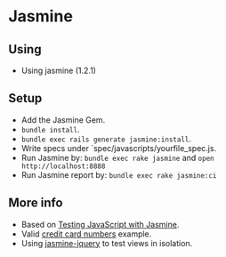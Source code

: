 Jasmine
=======

Using
-----

- Using jasmine (1.2.1)

Setup
-----

- Add the Jasmine Gem.
- `bundle install`.
- `bundle exec rails generate jasmine:install`.
- Write specs under `spec/javascripts/yourfile_spec.js.
- Run Jasmine by: `bundle exec rake jasmine` and `open http://localhost:8888`
- Run Jasmine report by: `bundle exec rake jasmine:ci`

More info
---------

- Based on [Testing JavaScript with Jasmine][railscast261].
- Valid [credit card numbers][card_numbers] example.
- Using [jasmine-jquery][jasmine-jquery] to test views in isolation.

[railscast261]: http://railscasts.com/episodes/261-testing-javascript-with-jasmine
[card_numbers]: http://www.easy400.net:1220/js2/regexp/ccnums.html
[jasmine-jquery]: https://github.com/velesin/jasmine-jquery
